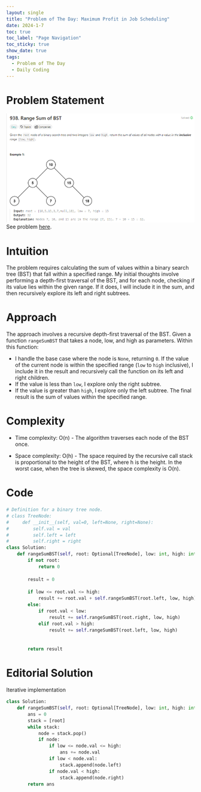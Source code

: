```yaml
---
layout: single
title: "Problem of The Day: Maximum Profit in Job Scheduling"
date: 2024-1-7
toc: true
toc_label: "Page Navigation"
toc_sticky: true
show_date: true
tags:
  - Problem of The Day
  - Daily Coding
---
```

# Problem Statement
![problem](/assets/images/2024-01-07_22-24-00-range-sum-of-bst.png)
See problem [here](https://leetcode.com/problems/range-sum-of-bst/?envType=daily-question&envId=2024-01-08).

# Intuition
The problem requires calculating the sum of values within a binary search tree (BST) that fall within a specified range. My initial thoughts involve performing a depth-first traversal of the BST, and for each node, checking if its value lies within the given range. If it does, I will include it in the sum, and then recursively explore its left and right subtrees.

# Approach
The approach involves a recursive depth-first traversal of the BST. Given a function `rangeSumBST` that takes a node, low, and high as parameters. Within this function:

- I handle the base case where the node is `None`, returning `0`.
If the value of the current node is within the specified range (`low` to `high` inclusive), I include it in the result and recursively call the function on its left and right children.
- If the value is less than `low`, I explore only the right subtree.
- If the value is greater than `high`, I explore only the left subtree.
The final result is the sum of values within the specified range.

# Complexity
- Time complexity:
O(n) - The algorithm traverses each node of the BST once.

- Space complexity:
O(h) - The space required by the recursive call stack is proportional to the height of the BST, where h is the height. In the worst case, when the tree is skewed, the space complexity is O(n).

# Code
```python
# Definition for a binary tree node.
# class TreeNode:
#     def __init__(self, val=0, left=None, right=None):
#         self.val = val
#         self.left = left
#         self.right = right
class Solution:
    def rangeSumBST(self, root: Optional[TreeNode], low: int, high: int) -> int:
        if not root:
            return 0
            
        result = 0
        
        if low <= root.val <= high:
            result += root.val + self.rangeSumBST(root.left, low, high) + self.rangeSumBST(root.right, low, high)
        else:
            if root.val < low:
                result += self.rangeSumBST(root.right, low, high)
            elif root.val > high:
                result += self.rangeSumBST(root.left, low, high)
    

        return result
```

# Editorial Solution
Iterative implementation
```python
class Solution:
    def rangeSumBST(self, root: Optional[TreeNode], low: int, high: int) -> int:
        ans = 0
        stack = [root]
        while stack:
            node = stack.pop()
            if node:
                if low <= node.val <= high:
                    ans += node.val
                if low < node.val:
                    stack.append(node.left)
                if node.val < high:
                    stack.append(node.right)
        return ans
```